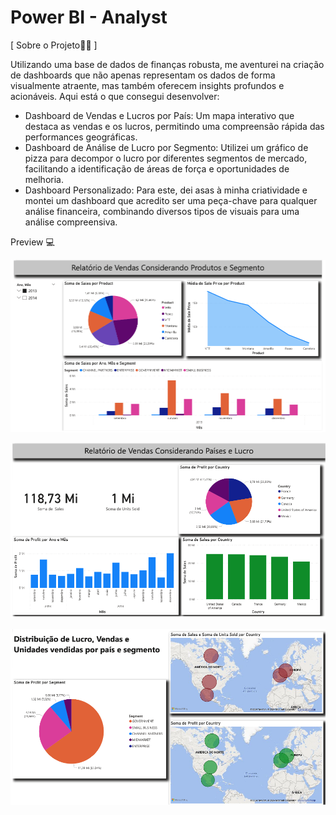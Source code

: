 # Power BI - Analyst

[ Sobre o Projeto👨‍💻 ]

Utilizando uma base de dados de finanças robusta, me aventurei na criação de dashboards que não apenas representam os dados de forma visualmente atraente, mas também oferecem insights profundos e acionáveis. Aqui está o que consegui desenvolver:

* Dashboard de Vendas e Lucros por País: Um mapa interativo que destaca as vendas e os lucros, permitindo uma compreensão rápida das performances geográficas.
* Dashboard de Análise de Lucro por Segmento: Utilizei um gráfico de pizza para decompor o lucro por diferentes segmentos de mercado, facilitando a identificação de áreas de força e oportunidades de melhoria.
* Dashboard Personalizado: Para este, dei asas à minha criatividade e montei um dashboard que acredito ser uma peça-chave para qualquer análise financeira, combinando diversos tipos de visuais para uma análise compreensiva.

Preview 💻

![PDF](asset/Report_Sales_ProductAndSegment.png)

![PDF](asset/Report_Sales_CountryAndProfit.png)

![PDF](asset/Report_Profit_Distribution_Unit_CountryAndSegment.png)

